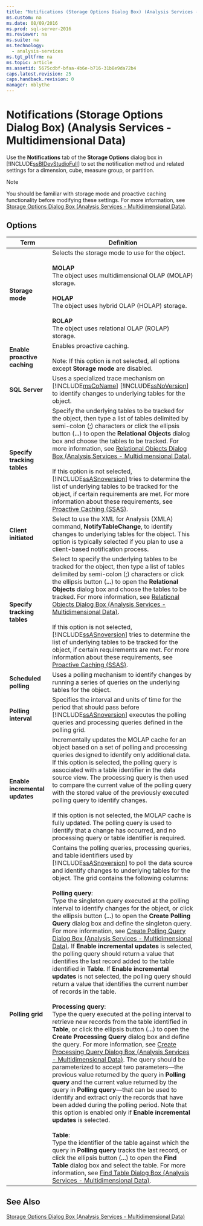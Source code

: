 ```yaml
---
title: "Notifications (Storage Options Dialog Box) (Analysis Services - Multidimensional Data)"
ms.custom: na
ms.date: 08/09/2016
ms.prod: sql-server-2016
ms.reviewer: na
ms.suite: na
ms.technology: 
  - analysis-services
ms.tgt_pltfrm: na
ms.topic: article
ms.assetid: 5675cdbf-bfaa-4b6e-b716-31b8e9da72b4
caps.latest.revision: 25
caps.handback.revision: 0
manager: mblythe
---
```

# Notifications (Storage Options Dialog Box) (Analysis Services - Multidimensional Data)
Use the **Notifications** tab of the **Storage Options** dialog box in [!INCLUDE[ssBIDevStudioFull](../../Topics/TopicNameContainA/tokens/ssBIDevStudioFull_md.md)] to set the notification method and related settings for a dimension, cube, measure group, or partition.  
  
> [!NOTE]  
>  You should be familiar with storage mode and proactive caching functionality before modifying these settings. For more information, see [Storage Options Dialog Box (Analysis Services - Multidimensional Data)](assetId:///422660b2-4d80-4165-b1c9-3963bcde556b).  
  
## Options  
  
|Term|Definition|  
|----------|----------------|  
|**Storage mode**|Selects the storage mode to use for the object.<br /><br /> **MOLAP**<br /> The object uses multidimensional OLAP (MOLAP) storage.<br /><br /> **HOLAP**<br /> The object uses hybrid OLAP (HOLAP) storage.<br /><br /> **ROLAP**<br /> The object uses relational OLAP (ROLAP) storage.|  
|**Enable proactive caching**|Enables proactive caching.<br /><br /> Note: If this option is not selected, all options except **Storage mode** are disabled.|  
|**SQL Server**|Uses a specialized trace mechanism on [!INCLUDE[msCoName](../../Topics/TopicNameContainA/tokens/msCoName_md.md)] [!INCLUDE[ssNoVersion](../../Topics/TopicNameContainA/tokens/ssNoVersion_md.md)] to identify changes to underlying tables for the object.|  
|**Specify tracking tables**|Specify the underlying tables to be tracked for the object, then type a list of tables delimited by semi-colon (;) characters or click the ellipsis button (**...**) to open the **Relational Objects** dialog box and choose the tables to be tracked. For more information, see [Relational Objects Dialog Box (Analysis Services - Multidimensional Data)](../../Topics/TopicNameNotContainA/Relational-Objects-Dialog-Box--Analysis-Services---Multidimensional-Data-.md).<br /><br /> If this option is not selected, [!INCLUDE[ssASnoversion](../../Topics/TopicNameContainA/tokens/ssASnoversion_md.md)] tries to determine the list of underlying tables to be tracked for the object, if certain requirements are met. For more information about these requirements, see [Proactive Caching (SSAS)](assetId:///422660b2-4d80-4165-b1c9-3963bcde556b).|  
|**Client initiated**|Select to use the XML for Analysis (XMLA) command, **NotifyTableChange**, to identify changes to underlying tables for the object. This option is typically selected if you plan to use a client-based notification process.|  
|**Specify tracking tables**|Select to specify the underlying tables to be tracked for the object, then type a list of tables delimited by semi-colon (;) characters or click the ellipsis button (**...**) to open the **Relational Objects** dialog box and choose the tables to be tracked. For more information, see [Relational Objects Dialog Box (Analysis Services - Multidimensional Data)](../../Topics/TopicNameNotContainA/Relational-Objects-Dialog-Box--Analysis-Services---Multidimensional-Data-.md).<br /><br /> If this option is not selected, [!INCLUDE[ssASnoversion](../../Topics/TopicNameContainA/tokens/ssASnoversion_md.md)] tries to determine the list of underlying tables to be tracked for the object, if certain requirements are met. For more information about these requirements, see [Proactive Caching (SSAS)](assetId:///422660b2-4d80-4165-b1c9-3963bcde556b).|  
|**Scheduled polling**|Uses a polling mechanism to identify changes by running a series of queries on the underlying tables for the object.|  
|**Polling interval**|Specifies the interval and units of time for the period that should pass before [!INCLUDE[ssASnoversion](../../Topics/TopicNameContainA/tokens/ssASnoversion_md.md)] executes the polling queries and processing queries defined in the polling grid.|  
|**Enable incremental updates**|Incrementally updates the MOLAP cache for an object based on a set of polling and processing queries designed to identify only additional data. If this option is selected, the polling query is associated with a table identifier in the data source view. The processing query is then used to compare the current value of the polling query with the stored value of the previously executed polling query to identify changes.<br /><br /> If this option is not selected, the MOLAP cache is fully updated. The polling query is used to identify that a change has occurred, and no processing query or table identifier is required.|  
|**Polling grid**|Contains the polling queries, processing queries, and table identifiers used by [!INCLUDE[ssASnoversion](../../Topics/TopicNameContainA/tokens/ssASnoversion_md.md)] to poll the data source and identify changes to underlying tables for the object. The grid contains the following columns:<br /><br /> **Polling query**:<br />                      Type the singleton query executed at the polling interval to identify changes for the object, or click the ellipsis button (**...**) to open the **Create Polling Query** dialog box and define the singleton query. For more information, see [Create Polling Query Dialog Box (Analysis Services - Multidimensional Data)](../../Topics/TopicNameNotContainA/Create-Polling-Query-Dialog-Box--Analysis-Services---Multidimensional-Data-.md). If **Enable incremental updates** is selected, the polling query should return a value that identifies the last record added to the table identified in **Table**. If **Enable incremental updates** is not selected, the polling query should return a value that identifies the current number of records in the table.<br /><br /> **Processing query**:<br />                      Type the query executed at the polling interval to retrieve new records from the table identified in **Table**, or click the ellipsis button (**...**) to open the **Create Processing Query** dialog box and define the query. For more information, see [Create Processing Query Dialog Box (Analysis Services - Multidimensional Data)](../../Topics/TopicNameNotContainA/Create-Processing-Query-Dialog-Box--Analysis-Services---Multidimensional-Data-.md). The query should be parameterized to accept two parameters—the previous value returned by the query in **Polling query** and the current value returned by the query in **Polling query**—that can be used to identify and extract only the records that have been added during the polling period. Note that this option is enabled only if **Enable incremental updates** is selected.<br /><br /> **Table**:<br />                      Type the identifier of the table against which the query in **Polling query** tracks the last record, or click the ellipsis button (**...**) to open the **Find Table** dialog box and select the table. For more information, see [Find Table Dialog Box (Analysis Services - Multidimensional Data)](../../Topics/TopicNameNotContainA/Find-Table-Dialog-Box--Analysis-Services---Multidimensional-Data-.md).|  
  
## See Also  
 [Storage Options Dialog Box (Analysis Services - Multidimensional Data)](../../Topics/TopicNameNotContainA/Storage-Options-Dialog-Box--Analysis-Services---Multidimensional-Data-.md)